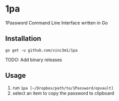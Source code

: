# 1pa
1Password Command Line Interface written in Go

## Installation
`go get -u github.com/vinc3m1/1pa`

TODO: Add binary releases

## Usage
1. run `1pa [~/Dropbox/path/to/1Password/opvault]`
2. select an item to copy the password to clipboard
